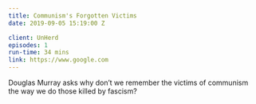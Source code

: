 ```yaml
---
title: Communism's Forgotten Victims
date: 2019-09-05 15:19:00 Z

client: UnHerd
episodes: 1
run-time: 34 mins
link: https://www.google.com
---
```


Douglas Murray asks why don’t we remember the victims of communism the way we do those killed by fascism?